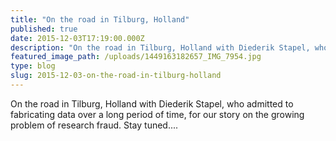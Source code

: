 ```yaml
---
title: "On the road in Tilburg, Holland"
published: true
date: 2015-12-03T17:19:00.000Z
description: "On the road in Tilburg, Holland with Diederik Stapel, who admitted to fabricating data over a long period of time, for our story on the growing problem of research fraud. Stay tuned....​ "
featured_image_path: /uploads/1449163182657_IMG_7954.jpg
type: blog
slug: 2015-12-03-on-the-road-in-tilburg-holland
---
```


On the road in Tilburg, Holland with Diederik Stapel, who admitted to fabricating data over a long period of time, for our story on the growing problem of research fraud. Stay tuned....

